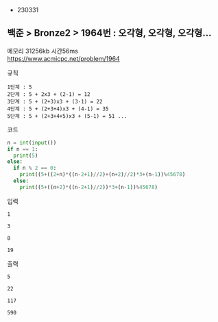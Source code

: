 - 230331
## 백준 > Bronze2 > 1964번 : 오각형, 오각형, 오각형...
메모리 31256kb 시간56ms  
https://www.acmicpc.net/problem/1964  

규칙
```
1단계 : 5  
2단계 : 5 + 2x3 + (2-1) = 12  
3단계 : 5 + (2+3)x3 + (3-1) = 22  
4단계 : 5 + (2+3+4)x3 + (4-1) = 35  
5단계 : 5 + (2+3+4+5)x3 + (5-1) = 51 ...  
```

코드
```python
n = int(input())
if n == 1:
  print(5)
else:
  if n % 2 == 0:
    print((5+((2+n)*((n-2+1)//2)+(n+2)//2)*3+(n-1))%45678)
  else:
    print((5+((n+2)*((n-2+1)//2))*3+(n-1))%45678)
```

입력
```
1

3

8

19
```

출력
```
5

22

117

590
```